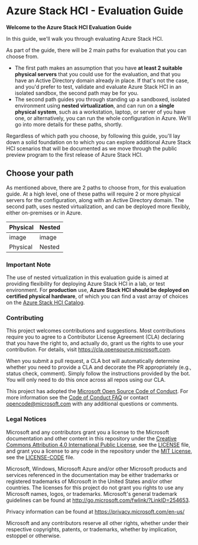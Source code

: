 Azure Stack HCI - Evaluation Guide
==============

**Welcome to the Azure Stack HCI Evaluation Guide**

In this guide, we'll walk you through evaluating Azure Stack HCI.

As part of the guide, there will be 2 main paths for evaluation that you can choose from.

* The first path makes an assumption that you have **at least 2 suitable physical servers** that you could use for the evaluation, and that you have an Active Directory domain already in place.  If that's not the case, and you'd prefer to test, validate and evaluate Azure Stack HCI in an isolated sandbox, the second path may be for you.
* The second path guides you through standing up a sandboxed, isolated environment using **nested virtualization**, and can run on a **single physical system**, such as a workstation, laptop, or server of you have one, or alternatively, you can run the whole configuration in Azure.  We'll go into more details for these paths, shortly.

Regardless of which path you choose, by following this guide, you'll lay down a solid foundation on to which you can explore additional Azure Stack HCI scenarios that will be documented as we move through the public preview program to the first release of Azure Stack HCI.

Choose your path
-----------
As mentioned above, there are 2 paths to choose from, for this evaluation guide.  At a high level, one of these paths will require 2 or more physical servers for the configuration, along with an Active Directory domain. The second path, uses nested virtualization, and can be deployed more flexibly, either on-premises or in Azure.

| Physical | Nested |
|---|---|
| image  | image  |
| Physical | Nested |



### Important Note ###
The use of nested virtualization in this evaluation guide is aimed at providing flexibility for deploying Azure Stack HCI in a lab, or test environment. For **production** use, **Azure Stack HCI should be deployed on certified physical hardware**, of which you can find a vast array of choices on the [Azure Stack HCI Catalog](https://azure.com/hci "Azure Stack HCI Catalog").



### Contributing ###

This project welcomes contributions and suggestions.  Most contributions require you to agree to a
Contributor License Agreement (CLA) declaring that you have the right to, and actually do, grant us
the rights to use your contribution. For details, visit https://cla.opensource.microsoft.com.

When you submit a pull request, a CLA bot will automatically determine whether you need to provide
a CLA and decorate the PR appropriately (e.g., status check, comment). Simply follow the instructions
provided by the bot. You will only need to do this once across all repos using our CLA.

This project has adopted the [Microsoft Open Source Code of Conduct](https://opensource.microsoft.com/codeofconduct/).
For more information see the [Code of Conduct FAQ](https://opensource.microsoft.com/codeofconduct/faq/) or
contact [opencode@microsoft.com](mailto:opencode@microsoft.com) with any additional questions or comments.

### Legal Notices ###

Microsoft and any contributors grant you a license to the Microsoft documentation and other content
in this repository under the [Creative Commons Attribution 4.0 International Public License](https://creativecommons.org/licenses/by/4.0/legalcode),
see the [LICENSE](LICENSE) file, and grant you a license to any code in the repository under the [MIT License](https://opensource.org/licenses/MIT), see the
[LICENSE-CODE](LICENSE-CODE) file.

Microsoft, Windows, Microsoft Azure and/or other Microsoft products and services referenced in the documentation
may be either trademarks or registered trademarks of Microsoft in the United States and/or other countries.
The licenses for this project do not grant you rights to use any Microsoft names, logos, or trademarks.
Microsoft's general trademark guidelines can be found at http://go.microsoft.com/fwlink/?LinkID=254653.

Privacy information can be found at https://privacy.microsoft.com/en-us/

Microsoft and any contributors reserve all other rights, whether under their respective copyrights, patents,
or trademarks, whether by implication, estoppel or otherwise.